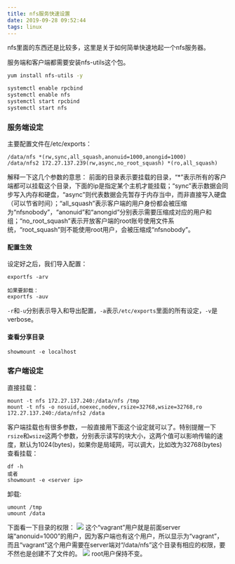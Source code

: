 ```yaml
---
title: nfs服务快速设置
date: 2019-09-28 09:52:44
tags: linux
---
```

nfs里面的东西还是比较多，这里是关于如何简单快速地起一个nfs服务器。
<!--more-->

服务端和客户端都需要安装nfs-utils这个包。
```bash
yum install nfs-utils -y

systemctl enable rpcbind
systemctl enable nfs
systemctl start rpcbind
systemctl start nfs
```

### 服务端设定
主要配置文件在/etc/exports：
```
/data/nfs *(rw,sync,all_squash,anonuid=1000,anongid=1000)
/data/nfs2 172.27.137.239(rw,async,no_root_squash) *(ro,all_squash)
```
解释一下这几个参数的意思：
前面的目录表示要挂载的目录，“*”表示所有的客户端都可以挂载这个目录，下面的ip是指定某个主机才能挂载；“sync”表示数据会同步写入内存和硬盘，“async”则代表数据会先暂存于内存当中，而非直接写入硬盘（可以节省时间）；“all_squash”表示客户端的用户身份都会被压缩为“nfsnobody”，“anonuid”和“anongid”分别表示需要压缩成对应的用户和组；“no_root_squash”表示开放客户端的root账号使用文件系统，“root_squash”则不能使用root用户，会被压缩成“nfsnobody”。

#### 配置生效
设定好之后，我们导入配置：
```
exportfs -arv

如果要卸载：
exportfs -auv
```
`-r`和`-u`分别表示导入和导出配置，`-a`表示`/etc/exports`里面的所有设定，`-v`是verbose。

#### 查看分享目录
```
showmount -e localhost
```

### 客户端设定
直接挂载：
```
mount -t nfs 172.27.137.240:/data/nfs /tmp
mount -t nfs -o nosuid,noexec,nodev,rsize=32768,wsize=32768,ro 172.27.137.240:/data/nfs2 /data
```
客户端挂载也有很多参数，一般直接用下面这个设定就可以了。特别提醒一下`rsize`和`wsize`这两个参数，分别表示读写的块大小，这两个值可以影响传输的速度，默认为1024(bytes)，如果你是局域网，可以调大，比如改为32768(bytes)
查看挂载：
```
df -h
或者
showmount -e <server ip>
```
卸载:
```
umount /tmp
umount /data
```
下面看一下目录的权限：
![](/images/b.png)
这个“vagrant”用户就是前面server端“anonuid=1000”的用户，因为客户端也有这个用户，所以显示为“vagrant”，而且“vagrant”这个用户需要在server端对“/data/nfs”这个目录有相应的权限，要不然也是创建不了文件的。
![](/images/a.png)
root用户保持不变。








